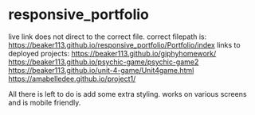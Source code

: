 # responsive_portfolio
live link does not direct to the correct file.
correct filepath is: https://beaker113.github.io/responsive_portfolio/Portfolio/index
links to deployed projects:
https://beaker113.github.io/giphyhomework/
https://beaker113.github.io/psychic-game/psychic-game2
https://beaker113.github.io/unit-4-game/Unit4game.html
https://amabelledee.github.io/project1/


All there is left to do is add some extra styling.
works on various screens and is mobile friendly.
